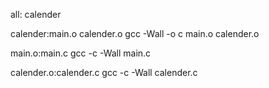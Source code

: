 all: calender

calender:main.o calender.o
	gcc -Wall -o c main.o calender.o

main.o:main.c
	gcc -c -Wall main.c

calender.o:calender.c
	gcc -c -Wall calender.c
